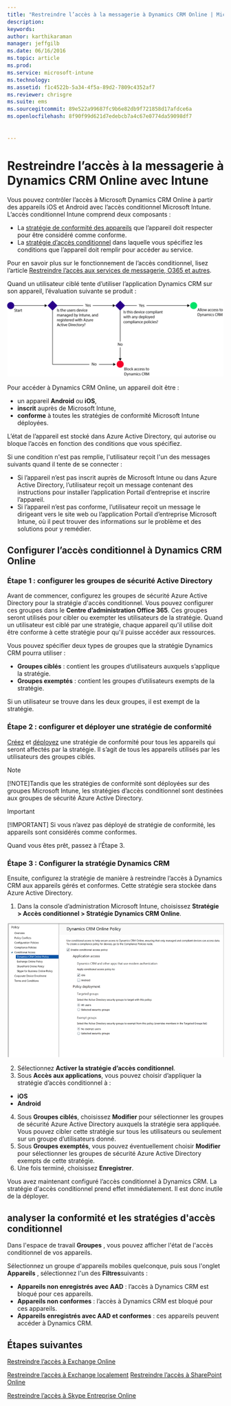 ```yaml
---
title: "Restreindre l’accès à la messagerie à Dynamics CRM Online | Microsoft Intune"
description: 
keywords: 
author: karthikaraman
manager: jeffgilb
ms.date: 06/16/2016
ms.topic: article
ms.prod: 
ms.service: microsoft-intune
ms.technology: 
ms.assetid: f1c4522b-5a34-4f5a-89d2-7809c4352af7
ms.reviewer: chrisgre
ms.suite: ems
ms.sourcegitcommit: 89e522a99687fc9b6e82db9f721858d17afdce6a
ms.openlocfilehash: 8f90f99d621d7edebcb7a4c67e0774da59098df7


---
```


# Restreindre l’accès à la messagerie à Dynamics CRM Online avec Intune
Vous pouvez contrôler l’accès à Microsoft Dynamics CRM Online à partir des appareils iOS et Android avec l’accès conditionnel Microsoft Intune.  L’accès conditionnel Intune comprend deux composants :
* La [stratégie de conformité des appareils](introduction-to-device-compliance-policies-in-microsoft-intune.md) que l’appareil doit respecter pour être considéré comme conforme.
* La [stratégie d’accès conditionnel](restrict-access-to-email-and-o365-services-with-microsoft-intune.md) dans laquelle vous spécifiez les conditions que l’appareil doit remplir pour accéder au service.

Pour en savoir plus sur le fonctionnement de l’accès conditionnel, lisez l’article [Restreindre l’accès aux services de messagerie, O365 et autres](restrict-access-to-email-and-o365-services-with-microsoft-intune.md).

Quand un utilisateur ciblé tente d’utiliser l’application Dynamics CRM sur son appareil, l’évaluation suivante se produit :

![Le diagramme montre les points de décision utilisés pour déterminer si un appareil est autorisé ou non à accéder à un service](../media/mdm-ca-dynamics-crm-flow-diagram.png)

Pour accéder à Dynamics CRM Online, un appareil doit être :
* un appareil **Android** ou **iOS**,
* **inscrit** auprès de Microsoft Intune,
* **conforme** à toutes les stratégies de conformité Microsoft Intune déployées.

L’état de l’appareil est stocké dans Azure Active Directory, qui autorise ou bloque l’accès en fonction des conditions que vous spécifiez.

Si une condition n'est pas remplie, l'utilisateur reçoit l'un des messages suivants quand il tente de se connecter :
* Si l’appareil n’est pas inscrit auprès de Microsoft Intune ou dans Azure Active Directory, l’utilisateur reçoit un message contenant des instructions pour installer l’application Portail d’entreprise et inscrire l’appareil.
* Si l’appareil n’est pas conforme, l’utilisateur reçoit un message le dirigeant vers le site web ou l’application Portail d’entreprise Microsoft Intune, où il peut trouver des informations sur le problème et des solutions pour y remédier.

## Configurer l’accès conditionnel à Dynamics CRM Online  
### Étape 1 : configurer les groupes de sécurité Active Directory

Avant de commencer, configurez les groupes de sécurité Azure Active Directory pour la stratégie d'accès conditionnel. Vous pouvez configurer ces groupes dans le **Centre d’administration Office 365**. Ces groupes seront utilisés pour cibler ou exempter les utilisateurs de la stratégie. Quand un utilisateur est ciblé par une stratégie, chaque appareil qu'il utilise doit être conforme à cette stratégie pour qu'il puisse accéder aux ressources.

Vous pouvez spécifier deux types de groupes que la stratégie Dynamics CRM pourra utiliser :
* **Groupes ciblés** : contient les groupes d’utilisateurs auxquels s’applique la stratégie.
* **Groupes exemptés** : contient les groupes d’utilisateurs exempts de la stratégie.

Si un utilisateur se trouve dans les deux groupes, il est exempt de la stratégie.

### Étape 2 : configurer et déployer une stratégie de conformité
[Créez](create-a-device-compliance-policy-in-microsoft-intune.md) et [déployez](deploy-and-monitor-a-device-compliance-policy-in-microsoft-intune.md) une stratégie de conformité pour tous les appareils qui seront affectés par la stratégie. Il s’agit de tous les appareils utilisés par les utilisateurs des groupes ciblés.

> [!NOTE]
> [!NOTE]Tandis que les stratégies de conformité sont déployées sur des groupes Microsoft Intune, les stratégies d’accès conditionnel sont destinées aux groupes de sécurité Azure Active Directory.

> [!IMPORTANT]
> [!IMPORTANT] Si vous n’avez pas déployé de stratégie de conformité, les appareils sont considérés comme conformes.

Quand vous êtes prêt, passez à l’Étape 3.
### Étape 3 : Configurer la stratégie Dynamics CRM
Ensuite, configurez la stratégie de manière à restreindre l’accès à Dynamics CRM aux appareils gérés et conformes. Cette stratégie sera stockée dans Azure Active Directory.

1.  Dans la console d’administration Microsoft Intune, choisissez **Stratégie > Accès conditionnel > Stratégie Dynamics CRM Online**.

  ![Capture d’écran de la page de stratégie d’accès conditionnel Dynamics CRM Online](../media/mdm-ca-dynamics-crm-policy-configuration.png)

2.  Sélectionnez **Activer la stratégie d’accès conditionnel**.
3.  Sous **Accès aux applications**, vous pouvez choisir d’appliquer la stratégie d’accès conditionnel à :
  * **iOS**
  * **Android**
4.  Sous **Groupes ciblés**, choisissez **Modifier** pour sélectionner les groupes de sécurité Azure Active Directory auxquels la stratégie sera appliquée. Vous pouvez cibler cette stratégie sur tous les utilisateurs ou seulement sur un groupe d’utilisateurs donné.
5.  Sous **Groupes exemptés**, vous pouvez éventuellement choisir **Modifier** pour sélectionner les groupes de sécurité Azure Active Directory exempts de cette stratégie.
6.  Une fois terminé, choisissez **Enregistrer**.

Vous avez maintenant configuré l’accès conditionnel à Dynamics CRM. La stratégie d'accès conditionnel prend effet immédiatement. Il est donc inutile de la déployer.
##  analyser la conformité et les stratégies d'accès conditionnel

Dans l'espace de travail **Groupes** , vous pouvez afficher l'état de l'accès conditionnel de vos appareils.

Sélectionnez un groupe d'appareils mobiles quelconque, puis sous l'onglet **Appareils** , sélectionnez l'un des **Filtres**suivants :
* **Appareils non enregistrés avec AAD** : l’accès à Dynamics CRM est bloqué pour ces appareils.
* **Appareils non conformes** : l’accès à Dynamics CRM est bloqué pour ces appareils.
* **Appareils enregistrés avec AAD et conformes** : ces appareils peuvent accéder à Dynamics CRM.

##  Étapes suivantes
[Restreindre l’accès à Exchange Online](restrict-access-to-exchange-online-with-microsoft-intune.md)

[Restreindre l’accès à Exchange localement](restrict-access-to-exchange-onpremises-with-microsoft-intune.md)
[Restreindre l’accès à SharePoint Online](restrict-access-to-sharepoint-online-with-microsoft-intune.md)

[Restreindre l’accès à Skype Entreprise Online](restrict-access-to-skype-for-business-online-with-microsoft-intune.md)



<!--HONumber=Jul16_HO2-->


